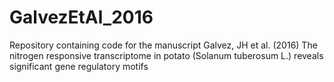 # GalvezEtAl_2016
Repository containing code for the manuscript Galvez, JH et al. (2016) The nitrogen responsive transcriptome in potato (Solanum tuberosum L.) reveals significant gene regulatory motifs

